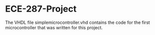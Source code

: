 # ECE-287-Project
The VHDL file simplemicrocontroller.vhd contains the code for the first microcontroller that was written for this project.
